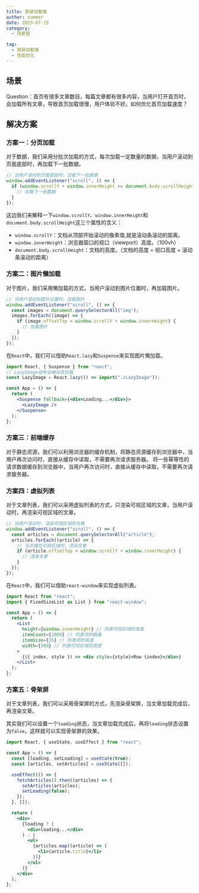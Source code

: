 ```yaml
---
title: 首屏加载慢
author: summer
date: 2023-07-15
category:
  - 场景题

tag:
  - 首屏加载慢
  - 性能优化
---
```


## 场景

Question：首页有很多文章数目，每篇文章都有很多内容，当用户打开首页时，会加载所有文章，导致首页加载很慢，用户体验不好。如何优化首页加载速度？

## 解决方案

### 方案一：分页加载

对于数据，我们采用分批次加载的方式，每次加载一定数量的数据，当用户滚动到页面底部时，再加载下一批数据。

```js
// 当用户滚动到页面底部时，加载下一批数据
window.addEventListener("scroll", () => {
  if (window.scrollY + window.innerHeight >= document.body.scrollHeight) {
    // 加载下一批数据
  }
});
```

这边我们来解释一下`window.scrollY`、`window.innerHeight`和`document.body.scrollHeight`这三个属性的含义：

- `window.scrollY`：文档从顶部开始滚动的像素值,就是滚动条滚动的距离。
- `window.innerHeight`：浏览器窗口的视口（viewport）高度。（100vh）
- `document.body.scrollHeight`：文档的高度。（文档的高度 = 视口高度 + 滚动条滚动的距离）

### 方案二：图片懒加载

对于图片，我们采用懒加载的方式，当用户滚动到图片位置时，再加载图片。

```js
// 当用户滚动到图片位置时，加载图片
window.addEventListener("scroll", () => {
  const images = document.querySelectorAll("img");
  images.forEach((image) => {
    if (image.offsetTop < window.scrollY + window.innerHeight) {
      // 加载图片
    }
  });
});
```

在`React`中，我们可以借助`React.lazy`和`Suspense`来实现图片懒加载。

```jsx
import React, { Suspense } from "react";
// LazyImage组件会被动态加载
const LazyImage = React.lazy(() => import("./LazyImage"));

const App = () => {
  return (
    <Suspense fallback={<div>Loading...</div>}>
      <LazyImage />
    </Suspense>
  );
};
```

### 方案三：前端缓存

对于静态资源，我们可以利用浏览器的缓存机制，将静态资源缓存到浏览器中，当用户再次访问时，直接从缓存中读取，不需要再次请求服务器。
将一些幂等性的请求数据缓存到浏览器中，当用户再次访问时，直接从缓存中读取，不需要再次请求服务器。

### 方案四：虚拟列表

对于文章列表，我们可以采用虚拟列表的方式，只渲染可视区域的文章，当用户滚动时，再渲染可视区域的文章。

```js
// 当用户滚动时，渲染可视区域的文章
window.addEventListener("scroll", () => {
  const articles = document.querySelectorAll("article");
  articles.forEach((article) => {
    // 当文章在可视区域时，渲染文章
    if (article.offsetTop < window.scrollY + window.innerHeight) {
      // 渲染文章
    }
  });
});
```

在`React`中，我们可以借助`react-window`来实现虚拟列表。

```jsx
import React from "react";
import { FixedSizeList as List } from "react-window";

const App = () => {
  return (
    <List
      height={window.innerHeight} // 列表可视区域的高度
      itemCount={1000} // 列表项的数量
      itemSize={35} // 列表项的高度
      width={300} // 列表可视区域的宽度
    >
      {({ index, style }) => <div style={style}>Row {index}</div>}
    </List>
  );
};
```

### 方案五：骨架屏

对于文章列表，我们可以采用骨架屏的方式，先渲染骨架屏，当文章加载完成后，再渲染文章。

其实我们可以设置一个`loading`状态，当文章加载完成后，再将`loading`状态设置为`false`，这样就可以实现骨架屏的效果。

```jsx
import React, { useState, useEffect } from "react";

const App = () => {
  const [loading, setLoading] = useState(true);
  const [articles, setArticles] = useState([]);

  useEffect(() => {
    fetchArticles().then((articles) => {
      setArticles(articles);
      setLoading(false);
    });
  }, []);

  return (
    <div>
      {loading ? (
        <div>loading...</div>
      ) : (
        <ul>
          {articles.map((article) => (
            <li>{article.title}</li>
          ))}
        </ul>
      )}
    </div>
  );
};
```
